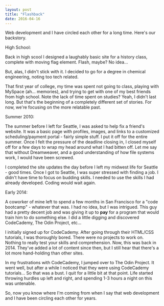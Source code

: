 ```yaml
---
layout: post
title: "Flashback"
date: 2016-04-16
---
```



Web development and I have circled each other for a long time. Here's our backstory.

High School:

Back in high scool I designed a laughably basic site for a history class, complete with moving flag element. Flash, maybe? No idea...

But, alas, I didn't stick with it. I decided to go for a degree in chemical engineering, noting too tech related.

That first year of college, my time was spent not going to class, playing with MySpace (ah... memories), and trying to get with one of my best friends from high school. Note the lack of time spent on studies? Yeah, I didn't last long. But that's the beginning of a completely different set of stories. For now, we're focusing on the more relatable past.

Summer 2010:

The summer before I left for Seattle, I was asked to help fix a friend's website. It was a basic page with profiles, images, and links to a customized scheduling/payment portal - fairly simple stuff. I put it off for the entire summer. Once I felt the pressure of the deadline closing in,  I closed myself off for a few days to wrap my head around what I had bitten off. Let me say that without Dreamweaver, and a good understanding of how file systems work, I would have been screwed.

I completed the site updates the day before I left my midwest life for Seattle - good times. Once I got to Seattle, I was super stressed with finding a job. I didn't have time to focus on budding skills. I needed to use the skills I had already developed. Coding would wait again.

Early 2014:

A coworker of mine left to spend a few months in San Francisco for a "code bootcamp" - whatever that was. I had no idea, but I was intrigued. This guy had a pretty decent job and was giving it up to <strong>pay</strong> for a program that would train him to do something else. I did a little digging and discovered CodeCademy, The Odin Project, etc...

I initially signed up for CodeCademy. After going through their HTML/CSS tutorials, I was thoroughly bored. There were no projects to work on. Nothing to really test your skills and comprehension. Now, this was back in 2014. They've added a lot of content since then, but I still hear that there's a lot more hand-holding than other sites.

In my frustrations with CodeCademy, I jumped over to The Odin Project. It went well, but after a while I noticed that they were using CodeCademy tutorials... So that was a bust. I quit for a little bit at that point. Life started throwing hurdles up left and right, and spending 1-3 hours a night on this was untenable.

So, now you know where I'm coming from when I say that web development and I have been circling each other for years.
